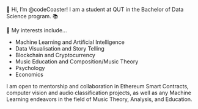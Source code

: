 👋 Hi, I’m @codeCoaster! I am a student at QUT in the Bachelor of Data Science program. 📚 

👀 My interests include...
  - Machine Learning and Artificial Intelligence
  - Data Visualisation and Story Telling
  - Blockchain and Cryptocurrency
  - Music Education and Composition/Music Theory
  - Psychology
  - Economics
  
  
I am open to mentorship and collaboration in Ethereum Smart Contracts, computer vision and audio classification projects, as well as any Machine Learning endeavors in the field of Music Theory, Analysis, and Education. 

